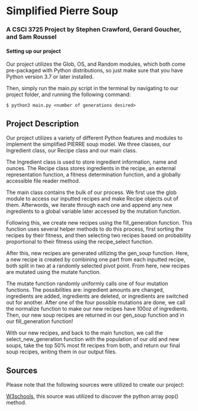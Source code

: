 # Simplified Pierre Soup

### A CSCI 3725 Project by Stephen Crawford, Gerard Goucher, and Sam Roussel

#### Setting up our project

Our project utilizes the Glob, OS, and Random modules, which both come pre-packaged with Python distributions, 
so just make sure that you have Python version 3.7 or later installed.

Then, simply run the main.py script in the terminal by navigating to our project folder,
and running the following command:

    $ python3 main.py <number of generations desired>
    
 ## Project Description
 
 Our project utilizes a variety of different Python features and modules to 
 implement the simplified PIERRE soup model. We three classes, our Ingredient class, our Recipe class and our main
 class. 
 
 The Ingredient class is used to store ingredient information, name and ounces. The Recipe class stores ingredients in 
 the recipe, an external representation function, a fitness determination function, and a globally accessible file
 reader method.
 
 The main class contains the bulk of our process. We first use the glob module to access our inputted recipes and make 
 Recipe objects out of them. Afterwords, we iterate through each one and append any new ingredients to a global variable 
 later accessed by the mutation function. 
 
 Following this, we create new recipes using the fill_generation function. This function uses several helper methods to 
 do this process, first sorting the recipes by their fitness, and then selecting two recipes based on probability
 proportional to their fitness using the recipe_select function.
 
 After this, new recipes are generated utilizing the gen_soup function. Here, a new recipe is created by combining one 
 part from each inputted recipe, both split in two at a randomly selected pivot point. From here, new recipes are mutated
 using the mutate function.
 
 The mutate function randomly uniformly calls one of four mutation functions. The possibilities are: ingredient amounts 
 are changed, ingredients are added, ingredients are deleted, or ingredients are switched out for another. 
 After one of the four possible mutations are done, we call the normalize function to make our new recipes have 100oz of
 ingredients. Then, our new soup recipes are returned in our gen_soup function and in our fill_generation function!
 
 With our new recipes, and back to the main function, we call the select_new_generation function with the population of 
 our old and new soups, take the top 50% most fit recipes from both, and return our final soup recipes, writing them in
 our output files.  
    
 ## Sources
 
 Please note that the following sources were utilized to create our project:
 
 [W3schools](https://www.w3schools.com/python/ref_dictionary_pop.asp#:~:text=The%20pop()%20method%20removes,()%20method%2C%20see%20example%20below.),
 this source was utilized to discover the python array pop() method.
 
 
